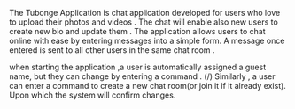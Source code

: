 The Tubonge Application is chat application developed for users who love to upload their photos and videos . The chat will enable also new users to create new bio and update them .
The application allows users to chat online with ease by entering messages into a simple form. A message once entered is sent to all other users in the same chat room .

when  starting the application ,a user is automatically assigned a guest name, but they can change by entering a command . (/) 
Similarly , a user can enter a command to create a new chat room(or join it if it already exist). Upon which the system will confirm changes.